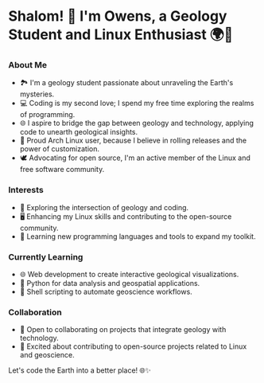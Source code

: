 # Shalom! 👋 I'm Owens, a Geology Student and Linux Enthusiast 🌍🐧

### About Me
- 🏞️ I'm a geology student passionate about unraveling the Earth's mysteries.
- 💻 Coding is my second love; I spend my free time exploring the realms of programming.
- 🌐 I aspire to bridge the gap between geology and technology, applying code to unearth geological insights.
- 🐧 Proud Arch Linux user, because I believe in rolling releases and the power of customization.
- 🕊️ Advocating for open source, I'm an active member of the Linux and free software community.

### Interests
- 🚀 Exploring the intersection of geology and coding.
- 🖥️ Enhancing my Linux skills and contributing to the open-source community.
- 🌱 Learning new programming languages and tools to expand my toolkit.

### Currently Learning
- 🌐 Web development to create interactive geological visualizations.
- 🐍 Python for data analysis and geospatial applications.
- 🐚 Shell scripting to automate geoscience workflows.

### Collaboration
- 👬 Open to collaborating on projects that integrate geology with technology.
- 🤝 Excited about contributing to open-source projects related to Linux and geoscience.

Let's code the Earth into a better place! 🌐✨


<!---
Owensuwu/Owensuwu is a ✨ special ✨ repository because its `README.md` (this file) appears on your GitHub profile.
You can click the Preview link to take a look at your changes.
--->
